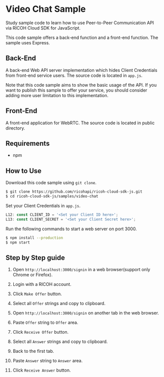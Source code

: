 
# Video Chat Sample

Study sample code to learn how to use Peer-to-Peer Communication API via RICOH Cloud SDK for JavaScript.

This code sample offers a back-end function and a front-end function. The sample uses Express.

## Back-End

A back-end Web API server implementation which hides Client Credentials from front-end service users. The source code is located in `app.js`.

Note that this code sample aims to show the basic usage of the API. If you want to publish this sample to offer your service, you should consider adding more user limitation to this implementation.

## Front-End

A front-end application for WebRTC. The source code is located in public directory.

## Requirements

- npm

## How to Use

Download this code sample using `git clone`.

```sh
$ git clone https://github.com/ricohapi/ricoh-cloud-sdk-js.git
$ cd ricoh-cloud-sdk-js/samples/video-chat
```

Set your Client Credentials in `app.js`.

```javascript
L12: const CLIENT_ID = '<Set your Client ID here>';
L13: const CLIENT_SECRET = '<Set your Client Secret here>';
```

Run the following commands to start a web server on port 3000.

```sh
$ npm install --production
$ npm start
```

## Step by Step guide
1. Open ``http://localhost:3000/signin`` in a web browser(support only Chrome or Firefox).

2. Login with a RICOH account.

3. Click ``Make Offer`` button.

4. Select all ``Offer`` strings and copy to clipboard.

5. Open ``http://localhost:3000/signin`` on another tab in the web browser.

6. Paste ``Offer`` string to ``Offer`` area.

7. Click ``Receive Offer`` button.

8. Select all ``Answer`` strings and copy to clipboard.

9. Back to the first tab.

10. Paste ``Answer`` string to ``Answer`` area.

11. Click ``Receive Answer`` button.



